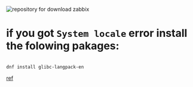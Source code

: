 ![repository for download zabbix](https://repo.zabbix.com)


# if you got `System locale` error install the folowing pakages:

```

dnf install glibc-langpack-en

```
[ref](https://www.tecmint.com/fix-failed-to-set-locale-defaulting-to-c-utf-8-in-centos/)

